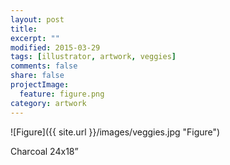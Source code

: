 ```yaml
---
layout: post
title: 
excerpt: ""
modified: 2015-03-29
tags: [illustrator, artwork, veggies]
comments: false
share: false
projectImage:
  feature: figure.png
category: artwork
---
```


![Figure]({{ site.url }}/images/veggies.jpg "Figure")

Charcoal 24x18”
